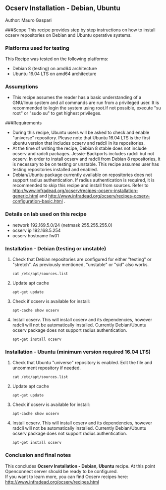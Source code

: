 ## Ocserv Installation - Debian, Ubuntu
Author: Mauro Gaspari  


###Scope
This recipe provides step by step instructions on how to install ocserv repositories on Debian and Ubuntu operative systems.

### Platforms used for testing
This Recipe was tested on the following platforms:   

- Debian 8 (testing) on amd64 architecture
- Ubuntu 16.04 LTS on amd64 architecture


### Assumptions

- This recipe assumes the reader has a basic understanding of a GNU/linux system and all commands are run from a privileged user. It is recommended to login the system using root.If not possible, execute "su root" or "sudo su" to get highest privileges.


###Requirements
- During this recipe, Ubuntu users will be asked to check and enable "universe" repository. Please note that Ubuntu 16.04 LTS is the first ubuntu version that includes ocserv and radcli in its repositories. 
- At the time of writing the recipe, Debian 8 stable does not include ocserv and radcli packages. Jessie-Backports includes radcli but not ocserv. In order to install ocserv and radcli from Debian 8 repositories, it is necessary to be on testing or unstable. This recipe assumes user has testing repositories installed and enabled.
- Debian/Ubuntu package currently available on repositories does not support radius authentication. If radius authentication is required, it is recommended to skip this recipe and install from sources. Refer to http://www.infradead.org/ocserv/recipes-ocserv-installation-generic.html  and http://www.infradead.org/ocserv/recipes-ocserv-configuration-basic.html .  


### Details on lab used on this recipe
- network 192.169.5.0/24 (netmask 255.255.255.0)
- ocserv ip 192.168.5.254
- ocserv hostname fw01


### Installation - Debian (testing or unstable)

1. Check that Debian repositories are configured for either "testing" or "stretch". As previously mentioned, "unstable" or "sid" also works. 

	```
	cat /etc/apt/sources.list
	
	```

2. Update apt cache

	```
	apt-get update
	```

3. Check if ocserv is available for install:  

	``` 
	apt-cache show ocserv
	```

5. Install ocserv. This will install ocserv and its dependencies, however radcli will not be automatically installed. Currently Debian/Ubuntu ocserv package does not support radius authentication.

	```
	apt-get install ocserv  
	```

### Installation - Ubuntu (minimum version required 16.04 LTS)

1. Check that Ubuntu "universe" repository is enabled. Edit the file and uncomment repository if needed.

	```
	cat /etc/apt/sources.list
	
	```

2. Update apt cache

	```
	apt-get update
	```

3. Check if ocserv is available for install:  

	``` 
	apt-cache show ocserv
	```

5. Install ocserv. This will install ocserv and its dependencies, however radcli will not be automatically installed. Currently Debian/Ubuntu ocserv package does not support radius authentication.

	```
	apt-get install ocserv  
	```

### Conclusion and final notes
This concludes **Ocserv Installation - Debian, Ubuntu** recipe. At this point Openconnect server should be ready to be configured.  
If you want to learn more, you can find Ocserv recipes here: http://www.infradead.org/ocserv/recipes.html
